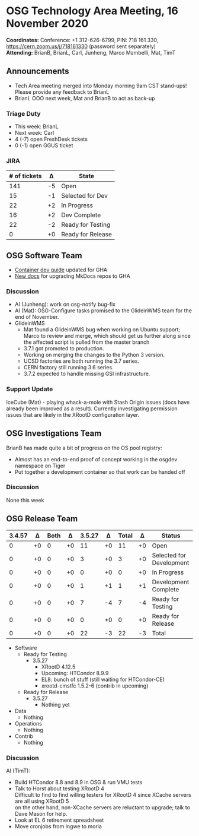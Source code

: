 # OSG Technology Area Meeting, 16 November 2020

**Coordinates:** Conference: +1 312-626-6799, PIN: 718 161 330, <https://cern.zoom.us/j/718161330> (password sent separately)  
**Attending:** BrianB, BrianL, Carl, Junheng, Marco Mambelli, Mat, TimT  


## Announcements

-   Tech Area meeting merged into Monday morning 9am CST stand-ups! Please provide any feedback to BrianL
-   BrianL OOO next week, Mat and BrianB to act as back-up


### Triage Duty

-   This week: BrianL
-   Next week: Carl
-   4 (-7) open FreshDesk tickets
-   0 (-1) open GGUS ticket


### JIRA

| # of tickets | &Delta; | State             |
|------------ |------- |----------------- |
| 141          | -5      | Open              |
| 15           | -1      | Selected for Dev  |
| 22           | +2      | In Progress       |
| 16           | +2      | Dev Complete      |
| 22           | -2      | Ready for Testing |
| 0            | +0      | Ready for Release |


## OSG Software Team

-   [Container dev guide](../../software/container-development-guide.md) updated for GHA
-   [New docs](../../documentation/publish-osg-pages.md#transitioning-to-github-actions) for upgrading MkDocs repos to GHA


### Discussion

-   AI (Junheng): work on osg-notify bug-fix
-   AI (Mat): OSG-Configure tasks promised to the GlideinWMS team for the end of November.
-   GlideinWMS  
    -   Mat found a GlideinWMS bug when working on Ubuntu support; Marco to review and merge, which should get us further along since the affected script is pulled from the master branch
    -   3.7.1 got promoted to production.
    -   Working on merging the changes to the Python 3 version.
    -   UCSD factories are both running the 3.7 series.
    -   CERN factory still running 3.6 series.
    -   3.7.2 expected to handle missing GSI infrastructure.


### Support Update

IceCube (Mat) - playing whack-a-mole with Stash Origin issues (docs have already been improved as a result). Currently investigating permission issues that are likely in the XRootD configuration layer.  


## OSG Investigations Team

BrianB has made quite a bit of progress on the OS pool registry:  

-   Almost has an end-to-end proof of concept working in the osgdev namespace on Tiger
-   Put together a development container so that work can be handed off


### Discussion

None this week  


## OSG Release Team

| 3.4.57 | &Delta; | Both | &Delta; | 3.5.27 | &Delta; | Total | &Delta; | Status                   |
| ------ | ------- | ---- | ------- | ------ | ------- | ----- | ------- | ------------------------ |
| 0      | +0      | 0    | +0      | 11     | +0      | 11    | +0      | Open                     |
| 0      | +0      | 0    | +0      | 3      | +0      | 3     | +0      | Selected for Development |
| 0      | +0      | 0    | +0      | 0      | +0      | 0     | +0      | In Progress              |
| 0      | +0      | 0    | +0      | 1      | +1      | 1     | +1      | Development Complete     |
| 0      | +0      | 0    | +0      | 7      | -4      | 7     | -4      | Ready for Testing        |
| 0      | +0      | 0    | +0      | 0      | +0      | 0     | +0      | Ready for Release        |
| 0      | +0      | 0    | +0      | 22     | -3      | 22    | -3      | Total                    |

-   Software  
    -   Ready for Testing  
        -   3.5.27  
            -   XRootD 4.12.5
            -   Upcoming: HTCondor 8.9.9
            -   EL8: bunch of stuff (still waiting for HTCondor-CE)
            -   xrootd-cmstfc 1.5.2-6 (contrib in upcoming)
    -   Ready for Release  
        -   3.5.27  
            -   Nothing yet
-   Data  
    -   Nothing
-   Operations  
    -   Nothing
-   Contrib  
    -   Nothing


### Discussion

AI (TimT):  

-   Build HTCondor 8.8 and 8.9 in OSG & run VMU tests
-   Talk to Horst about testing XRootD 4  
    Difficult to find to find willing testers for XRootD 4 since XCache servers are all using XRootD 5  
    on the other hand, non-XCache servers are reluctant to upgrade; talk to Dave Mason for help.
-   Look at EL 6 retirement spreadsheet
-   Move cronjobs from ingwe to moria
